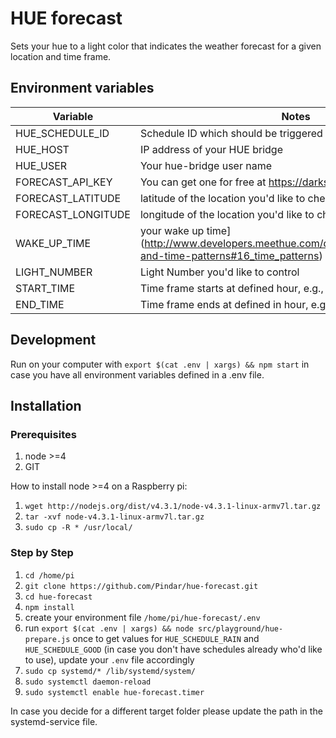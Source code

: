 # HUE forecast

Sets your hue to a light color that indicates the weather forecast for a given location and time frame.

## Environment variables

| Variable           | Notes                                                              |
|--------------------|--------------------------------------------------------------------|
| HUE_SCHEDULE_ID    | Schedule ID which should be triggered                              |
| HUE_HOST           | IP address of your HUE bridge                                      |
| HUE_USER           | Your hue-bridge user name                                          |
| FORECAST_API_KEY   | You can get one for free at https://darksky.net/dev/               |
| FORECAST_LATITUDE  | latitude of the location you'd like to check the weather for       |
| FORECAST_LONGITUDE | longitude of the location you'd like to check the weather for      |
| WAKE_UP_TIME       | your wake up time](http://www.developers.meethue.com/documentation/datatypes-and-time-patterns#16_time_patterns) |
| LIGHT_NUMBER       | Light Number you'd like to control                                 |
| START_TIME         | Time frame starts at defined hour, e.g., 6 for 6am                 |
| END_TIME           | Time frame ends at defined in hour, e.g., 19 for 7pm               |

## Development

Run on your computer with `export $(cat .env | xargs) && npm start` in case you have all environment variables defined in a .env file.

## Installation

### Prerequisites

1. node >=4
1. GIT

How to install node >=4 on a Raspberry pi:

1. `wget http://nodejs.org/dist/v4.3.1/node-v4.3.1-linux-armv7l.tar.gz`
1. `tar -xvf node-v4.3.1-linux-armv7l.tar.gz`
1. `sudo cp -R * /usr/local/`

### Step by Step

1. `cd /home/pi`
1. `git clone https://github.com/Pindar/hue-forecast.git`
1. `cd hue-forecast`
1. `npm install`
1. create your environment file `/home/pi/hue-forecast/.env`
1. run `export $(cat .env | xargs) && node src/playground/hue-prepare.js` once to get values for `HUE_SCHEDULE_RAIN` and `HUE_SCHEDULE_GOOD` (in case you don't have schedules already who'd like to use), update your `.env` file accordingly
1. `sudo cp systemd/* /lib/systemd/system/`
1. `sudo systemctl daemon-reload`
1. `sudo systemctl enable hue-forecast.timer`

In case you decide for a different target folder please update the path in the systemd-service file.
